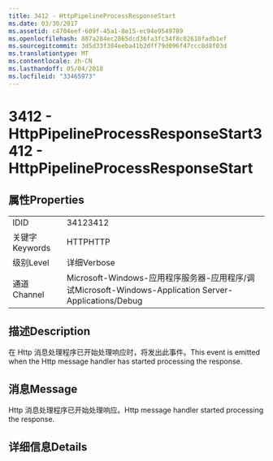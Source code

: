 ```yaml
---
title: 3412 - HttpPipelineProcessResponseStart
ms.date: 03/30/2017
ms.assetid: c4704eef-609f-45a1-8e15-ec94e9549789
ms.openlocfilehash: 807a284ec2865dcd36fa3fc34f8c02610fadb1ef
ms.sourcegitcommit: 3d5d33f384eeba41b2dff79d096f47ccc8d8f03d
ms.translationtype: MT
ms.contentlocale: zh-CN
ms.lasthandoff: 05/04/2018
ms.locfileid: "33465973"
---
```

# <a name="3412---httppipelineprocessresponsestart"></a><span data-ttu-id="46e0c-102">3412 - HttpPipelineProcessResponseStart</span><span class="sxs-lookup"><span data-stu-id="46e0c-102">3412 - HttpPipelineProcessResponseStart</span></span>
## <a name="properties"></a><span data-ttu-id="46e0c-103">属性</span><span class="sxs-lookup"><span data-stu-id="46e0c-103">Properties</span></span>  
  
|||  
|-|-|  
|<span data-ttu-id="46e0c-104">ID</span><span class="sxs-lookup"><span data-stu-id="46e0c-104">ID</span></span>|<span data-ttu-id="46e0c-105">3412</span><span class="sxs-lookup"><span data-stu-id="46e0c-105">3412</span></span>|  
|<span data-ttu-id="46e0c-106">关键字</span><span class="sxs-lookup"><span data-stu-id="46e0c-106">Keywords</span></span>|<span data-ttu-id="46e0c-107">HTTP</span><span class="sxs-lookup"><span data-stu-id="46e0c-107">HTTP</span></span>|  
|<span data-ttu-id="46e0c-108">级别</span><span class="sxs-lookup"><span data-stu-id="46e0c-108">Level</span></span>|<span data-ttu-id="46e0c-109">详细</span><span class="sxs-lookup"><span data-stu-id="46e0c-109">Verbose</span></span>|  
|<span data-ttu-id="46e0c-110">通道</span><span class="sxs-lookup"><span data-stu-id="46e0c-110">Channel</span></span>|<span data-ttu-id="46e0c-111">Microsoft-Windows-应用程序服务器-应用程序/调试</span><span class="sxs-lookup"><span data-stu-id="46e0c-111">Microsoft-Windows-Application Server-Applications/Debug</span></span>|  
  
## <a name="description"></a><span data-ttu-id="46e0c-112">描述</span><span class="sxs-lookup"><span data-stu-id="46e0c-112">Description</span></span>  
 <span data-ttu-id="46e0c-113">在 Http 消息处理程序已开始处理响应时，将发出此事件。</span><span class="sxs-lookup"><span data-stu-id="46e0c-113">This event is emitted when the Http message handler has started processing the response.</span></span>  
  
## <a name="message"></a><span data-ttu-id="46e0c-114">消息</span><span class="sxs-lookup"><span data-stu-id="46e0c-114">Message</span></span>  
 <span data-ttu-id="46e0c-115">Http 消息处理程序已开始处理响应。</span><span class="sxs-lookup"><span data-stu-id="46e0c-115">Http message handler started processing the response.</span></span>  
  
## <a name="details"></a><span data-ttu-id="46e0c-116">详细信息</span><span class="sxs-lookup"><span data-stu-id="46e0c-116">Details</span></span>

